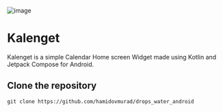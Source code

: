 ![image](https://github.com/binayshaw7777/Kalenget/assets/62587060/8cd708db-2579-4ec3-a478-aaf1b4d39f4d)

# Kalenget
Kalenget is a simple Calendar Home screen Widget made using Kotlin and Jetpack Compose for Android.

## Clone the repository
```
git clone https://github.com/hamidovmurad/drops_water_android
```

